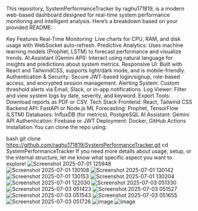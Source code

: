 This repository, SystemPerformanceTracker by raghu171819, is a modern web-based dashboard designed for real-time system performance monitoring and intelligent analysis. Here’s a breakdown based on your provided README:

Key Features
Real-Time Monitoring: Live charts for CPU, RAM, and disk usage with WebSocket auto-refresh.
Predictive Analytics: Uses machine learning models (Prophet, LSTM) to forecast performance and visualize trends.
AI Assistant (Gemini API): Interact using natural language for insights and predictions about system metrics.
Responsive UI: Built with React and TailwindCSS, supports light/dark mode, and is mobile-friendly.
Authentication & Security: Secure JWT-based login/signup, role-based access, and encrypted session management.
Alerting System: Custom threshold alerts via Email, Slack, or in-app notifications.
Log Viewer: Filter and view system logs by date, severity, and keyword.
Export Tools: Download reports as PDF or CSV.
Tech Stack
Frontend: React, Tailwind CSS
Backend API: FastAPI or Node.js
ML Forecasting: Prophet, TensorFlow (LSTM)
Databases: InfluxDB (for metrics), PostgreSQL
AI Assistant: Gemini API
Authentication: Firebase or JWT
Deployment: Docker, GitHub Actions
Installation
You can clone the repo using:

bash
git clone https://github.com/raghu171819/SystemPerformanceTracker.git
cd SystemPerformanceTracker
If you need more details about usage, setup, or the internal structure, let me know what specific aspect you want to explore!
![Screenshot 2025-07-01 125948](https://github.com/user-attachments/assets/b939bfcd-8681-4684-93dc-bb3802840da2)
![Screenshot 2025-07-01 130108](https://github.com/user-attachments/assets/4dd4d469-9645-49b4-afad-788d097475d0)
![Screenshot 2025-07-01 130142](https://github.com/user-attachments/assets/ae03d2b4-b317-4c9f-aeed-810f3ebfbc41)
![Screenshot 2025-07-01 130153](https://github.com/user-attachments/assets/121f2bd3-e34b-4cff-89dd-c0de2179aca3)
![Screenshot 2025-07-01 130204](https://github.com/user-attachments/assets/5335ca14-6eee-47bb-bd80-20bfaacbe27c)
![Screenshot 2025-07-01 122030](https://github.com/user-attachments/assets/6202300a-3db4-42ea-8b6d-b3ae593fefb2)
![Screenshot 2025-07-03 051330](https://github.com/user-attachments/assets/6996f72d-71f3-4180-8724-50a2b4c93080)
![Screenshot 2025-07-03 051423](https://github.com/user-attachments/assets/a269102f-73fe-413c-9600-43f805a12f12)
![Screenshot 2025-07-03 051527](https://github.com/user-attachments/assets/80bfe291-3b4d-41e3-8a55-701d674705dd)
![Screenshot 2025-07-03 051543](https://github.com/user-attachments/assets/389c7b39-1bc5-41a5-8c26-59a820bcc912)
![Screenshot 2025-07-03 051655](https://github.com/user-attachments/assets/eb44162e-a29d-4d88-93cd-1928aaa4b232)
![Screenshot 2025-07-03 051726](https://github.com/user-attachments/assets/03585ac1-3121-4e55-994c-a5c71523a128)
![image](https://github.com/user-attachments/assets/df116ce4-b408-44ba-b7f4-656decae5a12)
![image](https://github.com/user-attachments/assets/dac3d540-b770-4dcd-92d5-cf2e6e27a495)
